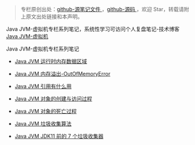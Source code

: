 > 专栏原创出处：[github-源笔记文件 ](https://github.com/GourdErwa/review-notes/tree/master/language/java-jvm) ，[github-源码 ](https://github.com/GourdErwa/java-advanced/tree/master/java-jvm)，欢迎 Star，转载请附上原文出处链接和本声明。

Java JVM-虚拟机专栏系列笔记，系统性学习可访问个人复盘笔记-技术博客 [Java JVM-虚拟机 ](https://review-notes.top/language/java-jvm/)


Java JVM-虚拟机专栏系列笔记

- [Java JVM 运行时内存数据区域](https://gourderwa.blog.csdn.net/article/details/103822458)

- [Java JVM 内存溢出-OutOfMemoryError](https://gourderwa.blog.csdn.net/article/details/103842824)

- [Java JVM 引用有什么用](https://gourderwa.blog.csdn.net/article/details/103837418)

- [Java JVM 对象的创建与访问过程](https://gourderwa.blog.csdn.net/article/details/103828111)

- [Java JVM 对象的死亡过程](https://gourderwa.blog.csdn.net/article/details/103837408)

- [Java JVM 垃圾收集算法](https://gourderwa.blog.csdn.net/article/details/103843891)

- [Java JVM JDK11 前的 7 个垃圾收集器](https://gourderwa.blog.csdn.net/article/details/103846592)

